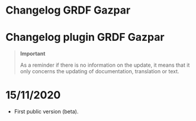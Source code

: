 # Changelog GRDF Gazpar

# Changelog plugin GRDF Gazpar

>**Important**
>
>As a reminder if there is no information on the update, it means that it only concerns the updating of documentation, translation or text.

# 15/11/2020
- First public version (beta).

